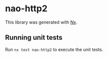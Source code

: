 # nao-http2

This library was generated with [Nx](https://nx.dev).

## Running unit tests

Run `nx test nao-http2` to execute the unit tests.
